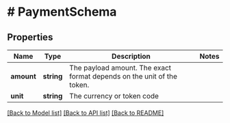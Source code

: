 # # PaymentSchema

## Properties

Name | Type | Description | Notes
------------ | ------------- | ------------- | -------------
**amount** | **string** | The payload amount. The exact format depends on the unit of the token. |
**unit** | **string** | The currency or token code |

[[Back to Model list]](../../README.md#models) [[Back to API list]](../../README.md#endpoints) [[Back to README]](../../README.md)
